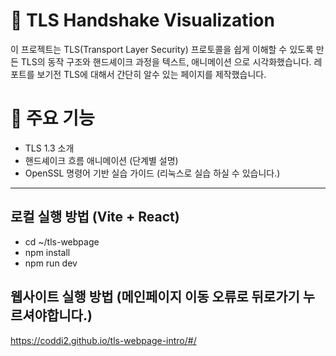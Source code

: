 # 🔐 TLS Handshake Visualization

이 프로젝트는 TLS(Transport Layer Security) 프로토콜을 쉽게 이해할 수 있도록 만든 
TLS의 동작 구조와 핸드셰이크 과정을 텍스트,  애니메이션 으로 시각화했습니다.
레포트를 보기전 TLS에 대해서 간단히 알수 있는 페이지를 제작했습니다.
# 📌 주요 기능

- TLS 1.3 소개
- 핸드셰이크 흐름 애니메이션 (단계별 설명)
- OpenSSL 명령어 기반 실습 가이드 (리눅스로 실습 하실 수 있습니다.)

---

## 로컬 실행 방법 (Vite + React)
- cd ~/tls-webpage
- npm install
- npm run dev

## 웹사이트 실행 방법 (메인페이지 이동 오류로 뒤로가기 누르셔야합니다.)
https://coddi2.github.io/tls-webpage-intro/#/
